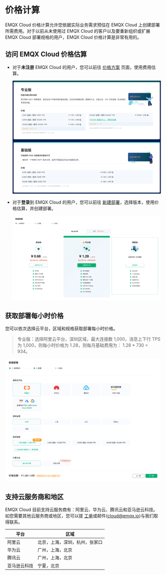 # 价格计算

EMQX Cloud 价格计算允许您依据实际业务需求预估在 EMQX Cloud 上创建部署所需费用。对于以前从未使用过 EMQX Cloud 的客户以及要重新组织或扩展 EMQX Cloud 部署规格的用户，EMQX Cloud 价格计算是非常有用的。



## 访问 EMQX Cloud 价格估算

* 对于**未注册** EMQX Cloud 的用户，您可以前往 [价格方案](https://www.emqx.com/zh/cloud/pricing) 页面，使用费用估算。

  ![calculator](./_assets/calculator.png)

* 对于**登录**到 EMQX Cloud 的用户，您可以前往 [新建部署](https://cloud.emqx.com/console/deployments/0?oper=new)，选择版本，使用价格估算，并创建部署。
  
  ![edition](./_assets/choose_edition.png)


## 获取部署每小时价格

您可以依次选择云平台，区域和规格获取部署每小时价格。

> 专业版：选择阿里云平台，深圳区域，最大连接数 1,000，消息上下行 TPS 为 1,000，则每小时价格为 1.28，则每月基础费用为： 1.28 * 730 = 934。

![deployment_price](./_assets/deployment_price.png)



## 支持云服务商和地区

EMQX Cloud 目前支持云服务商有：阿里云、华为云、腾讯云和亚马逊云科技。如您需要其他云服务商或地区，您可以提 [工单](../feature/tickets.md)或邮件(cloud@emqx.io)与我们取得联系。

| 平台   | 区域                   |
| ------ | ---------------------- |
| 阿里云 | 北京，上海，深圳，杭州，张家口 |
| 华为云 | 广州，上海，北京       |
| 腾讯云 | 广州，上海，北京 |
| 亚马逊云科技 | 宁夏，北京 |

